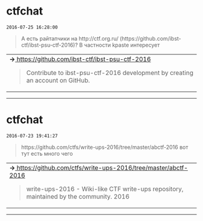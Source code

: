 # ctfchat
`2016-07-25 16:28:00`

<blockquote>
А есть райтапчики на http://ctf.org.ru/ (https://github.com/ibst-ctf/ibst-psu-ctf-2016)? В частности kpaste интересует
</blockquote>

<table><tr><td><b>→</b><a href="https://github.com/ibst-ctf/ibst-psu-ctf-2016">
https://github.com/ibst-ctf/ibst-psu-ctf-2016
</a>
<blockquote>
Contribute to ibst-psu-ctf-2016 development by creating an account on GitHub.
</blockquote>
</td></tr></table>

---

# ctfchat
`2016-07-23 19:41:27`

<blockquote>
https://github.com/ctfs/write-ups-2016/tree/master/abctf-2016 вот тут есть много чего
</blockquote>

<table><tr><td><b>→</b><a href="https://github.com/ctfs/write-ups-2016/tree/master/abctf-2016">
https://github.com/ctfs/write-ups-2016/tree/master/abctf-2016
</a>
<blockquote>
write-ups-2016 - Wiki-like CTF write-ups repository, maintained by the community. 2016
</blockquote>
</td></tr></table>

---

